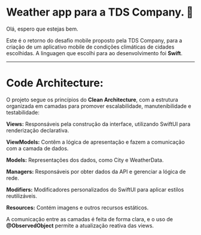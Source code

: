 # **Weather app para a TDS Company.** 🚀

   Olá, espero que estejas bem. 
   
   Este é o retorno do desafio mobile proposto pela TDS Company, para a criação de um aplicativo mobile de condições climáticas de cidades escolhidas. A linguagen que escolhi para ao desenvolvimento foi **Swift**.

---
# **Code Architecture:**

O projeto segue os princípios do **Clean Architecture**, com a estrutura organizada em camadas para promover escalabilidade, manutenibilidade e testabilidade:

**Views:** Responsáveis pela construção da interface, utilizando SwiftUI para renderização declarativa.

**ViewModels:** Contêm a lógica de apresentação e fazem a comunicação com a camada de dados.

**Models:** Representações dos dados, como City e WeatherData.

**Managers:** Responsáveis por obter dados da API e gerenciar a lógica de rede.

**Modifiers:** Modificadores personalizados do SwiftUI para aplicar estilos reutilizáveis.

**Resources:** Contém imagens e outros recursos estáticos.

A comunicação entre as camadas é feita de forma clara, e o uso de **@ObservedObject** permite a atualização reativa das views.









